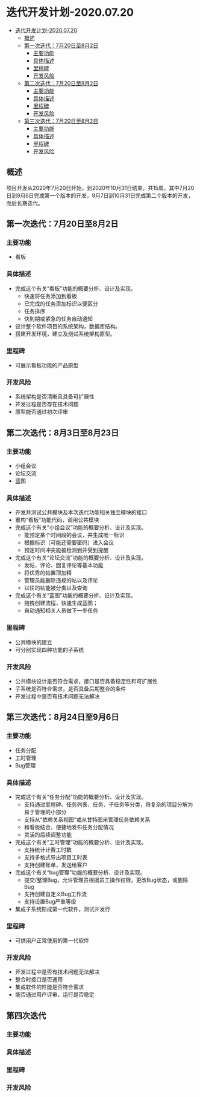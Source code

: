 # 迭代开发计划-2020.07.20

- [迭代开发计划-2020.07.20](#迭代开发计划-2020.07.20)
  - [概述](#迭代开发计划概述)
  - [第一次迭代：7月20日至8月2日](#第一次迭代)
    - [主要功能](#主要功能1)
    - [具体描述](#具体描述1)
    - [里程碑](#里程碑1)
    - [开发风险](#开发风险1)
  - [第二次迭代：7月20日至8月2日](#第二次迭代)
    - [主要功能](#主要功能2)
    - [具体描述](#具体描述2)
    - [里程碑](#里程碑2)
    - [开发风险](#开发风险2)
  - [第三次迭代：7月20日至8月2日](#第三次迭代)
    - [主要功能](#主要功能3)
    - [具体描述](#具体描述3)
    - [里程碑](#里程碑3)
    - [开发风险](#开发风险3)



## 概述

项目开发从2020年7月20日开始，到2020年10月31日结束，共15周。其中7月20日到9月6日完成第一个版本的开发，9月7日到10月31日完成第二个版本的开发，而后长期迭代。

## 第一次迭代：7月20日至8月2日

### 主要功能

 - 看板

### 具体描述

- 完成这个有关“看板”功能的概要分析、设计及实现。
    - 快速将任务添加到看板
    - 已完成的任务添加标识以便区分
    - 任务排序
    - 快到期或紧急的任务自动通知
- 设计整个软件项目的系统架构，数据库结构。
- 搭建开发环境，建立及测试系统架构原型。 

### 里程碑

- 可展示看板功能的产品原型

### 开发风险

- 系统架构是否清晰且具备可扩展性
- 开发过程是否存在技术问题
- 原型能否通过初次评审


## 第二次迭代：8月3日至8月23日

### 主要功能

- 小组会议
- 论坛交流
- 蓝图

### 具体描述

- 开发并测试公共模块及本次迭代功能相关独立模块的接口
- 重构“看板”功能代码，调用公共模块
- 完成这个有关“小组会议”功能的概要分析、设计及实现。
    - 能预定某个时间段的会议，并生成唯一标识
    - 根据标识（可能还需要密码）进入会议
    - 预定时间冲突能被检测到并受到提醒
- 完成这个有关“论坛交流”功能的概要分析、设计及实现。
    - 发帖、评论、回复评论等基本功能
    - 将优秀的帖置顶加精
    - 管理员能删除违规的帖以及评论
    - 以往的帖能被分类以及查询
- 完成这个有关“蓝图”功能的概要分析、设计及实现。
    - 拖拽创建流程，快速生成蓝图；
    - 自动通知相关人员做下一步任务


### 里程碑

- 公共模块的建立
- 可分别实现四种功能的子系统

### 开发风险

- 公共模块设计是否符合需求，接口是否具备稳定性和可扩展性
- 子系统是否符合需求，是否具备后期整合的条件
- 开发过程中是否有技术问题无法解决

## 第三次迭代：8月24日至9月6日

### 主要功能

- 任务分配
- 工时管理
- Bug管理

### 具体描述

- 完成这个有关“任务分配”功能的概要分析、设计及实现。
    - 支持通过里程碑、任务列表、任务、子任务等分类，将复杂的项目分解为易于管理的小部分
    - 支持从“依赖关系视图”或从甘特图来管理任务依赖关系
    - 和看板结合，便捷地发布任务分配情况
    - 灵活的后续调整功能
- 完成这个有关“工时管理”功能的概要分析、设计及实现。
    - 支持统计计费工时数
    - 支持多格式导出项目工时表
    - 支持创建账单，发送给客户
- 完成这个有关“bug管理”功能的概要分析、设计及实现。
    - 提交/整理Bug，允许管理员根据员工操作权限，更改Bug状态，或删除Bug
    - 支持创建自定义Bug工作流
    - 支持设置Bug严重等级
- 集成子系统形成第一代软件，测试并发行

### 里程碑

- 可供用户正常使用的第一代软件

### 开发风险
- 开发过程中是否有技术问题无法解决
- 整合时接口是否通用
- 集成软件的性能是否符合需求
- 能否通过用户评审，运行是否稳定



## 第四次迭代

### 主要功能

### 具体描述

### 里程碑

### 开发风险